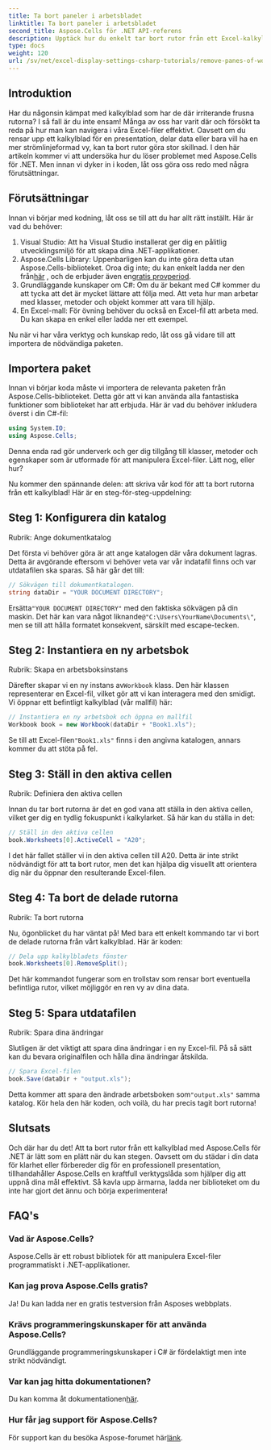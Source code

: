 ```yaml
---
title: Ta bort paneler i arbetsbladet
linktitle: Ta bort paneler i arbetsbladet
second_title: Aspose.Cells för .NET API-referens
description: Upptäck hur du enkelt tar bort rutor från ett Excel-kalkylblad med Aspose.Cells för .NET med vår steg-för-steg-guide.
type: docs
weight: 120
url: /sv/net/excel-display-settings-csharp-tutorials/remove-panes-of-worksheet/
---
```

## Introduktion

Har du någonsin kämpat med kalkylblad som har de där irriterande frusna rutorna? I så fall är du inte ensam! Många av oss har varit där och försökt ta reda på hur man kan navigera i våra Excel-filer effektivt. Oavsett om du rensar upp ett kalkylblad för en presentation, delar data eller bara vill ha en mer strömlinjeformad vy, kan ta bort rutor göra stor skillnad. I den här artikeln kommer vi att undersöka hur du löser problemet med Aspose.Cells för .NET. Men innan vi dyker in i koden, låt oss göra oss redo med några förutsättningar.

## Förutsättningar

Innan vi börjar med kodning, låt oss se till att du har allt rätt inställt. Här är vad du behöver:

1. Visual Studio: Att ha Visual Studio installerat ger dig en pålitlig utvecklingsmiljö för att skapa dina .NET-applikationer.
2.  Aspose.Cells Library: Uppenbarligen kan du inte göra detta utan Aspose.Cells-biblioteket. Oroa dig inte; du kan enkelt ladda ner den från[här](https://releases.aspose.com/cells/net/) , och de erbjuder även en[gratis provperiod](https://releases.aspose.com/).
3. Grundläggande kunskaper om C#: Om du är bekant med C# kommer du att tycka att det är mycket lättare att följa med. Att veta hur man arbetar med klasser, metoder och objekt kommer att vara till hjälp.
4. En Excel-mall: För övning behöver du också en Excel-fil att arbeta med. Du kan skapa en enkel eller ladda ner ett exempel.

Nu när vi har våra verktyg och kunskap redo, låt oss gå vidare till att importera de nödvändiga paketen.

## Importera paket

Innan vi börjar koda måste vi importera de relevanta paketen från Aspose.Cells-biblioteket. Detta gör att vi kan använda alla fantastiska funktioner som biblioteket har att erbjuda. Här är vad du behöver inkludera överst i din C#-fil:

```csharp
using System.IO;
using Aspose.Cells;
```

Denna enda rad gör underverk och ger dig tillgång till klasser, metoder och egenskaper som är utformade för att manipulera Excel-filer. Lätt nog, eller hur?

Nu kommer den spännande delen: att skriva vår kod för att ta bort rutorna från ett kalkylblad! Här är en steg-för-steg-uppdelning:

## Steg 1: Konfigurera din katalog

Rubrik: Ange dokumentkatalog

Det första vi behöver göra är att ange katalogen där våra dokument lagras. Detta är avgörande eftersom vi behöver veta var vår indatafil finns och var utdatafilen ska sparas. Så här går det till:

```csharp
// Sökvägen till dokumentkatalogen.
string dataDir = "YOUR DOCUMENT DIRECTORY";
```

 Ersätta`"YOUR DOCUMENT DIRECTORY"` med den faktiska sökvägen på din maskin. Det här kan vara något liknande`@"C:\Users\YourName\Documents\"`, men se till att hålla formatet konsekvent, särskilt med escape-tecken.

## Steg 2: Instantiera en ny arbetsbok

Rubrik: Skapa en arbetsboksinstans

 Därefter skapar vi en ny instans av`Workbook` klass. Den här klassen representerar en Excel-fil, vilket gör att vi kan interagera med den smidigt. Vi öppnar ett befintligt kalkylblad (vår mallfil) här:

```csharp
// Instantiera en ny arbetsbok och öppna en mallfil
Workbook book = new Workbook(dataDir + "Book1.xls");
```

 Se till att Excel-filen`"Book1.xls"` finns i den angivna katalogen, annars kommer du att stöta på fel. 

## Steg 3: Ställ in den aktiva cellen

Rubrik: Definiera den aktiva cellen

Innan du tar bort rutorna är det en god vana att ställa in den aktiva cellen, vilket ger dig en tydlig fokuspunkt i kalkylarket. Så här kan du ställa in det:

```csharp
// Ställ in den aktiva cellen
book.Worksheets[0].ActiveCell = "A20";
```

I det här fallet ställer vi in den aktiva cellen till A20. Detta är inte strikt nödvändigt för att ta bort rutor, men det kan hjälpa dig visuellt att orientera dig när du öppnar den resulterande Excel-filen.

## Steg 4: Ta bort de delade rutorna

Rubrik: Ta bort rutorna

Nu, ögonblicket du har väntat på! Med bara ett enkelt kommando tar vi bort de delade rutorna från vårt kalkylblad. Här är koden:

```csharp
// Dela upp kalkylbladets fönster
book.Worksheets[0].RemoveSplit();
```

Det här kommandot fungerar som en trollstav som rensar bort eventuella befintliga rutor, vilket möjliggör en ren vy av dina data.

## Steg 5: Spara utdatafilen

Rubrik: Spara dina ändringar

Slutligen är det viktigt att spara dina ändringar i en ny Excel-fil. På så sätt kan du bevara originalfilen och hålla dina ändringar åtskilda.

```csharp
// Spara Excel-filen
book.Save(dataDir + "output.xls");
```

 Detta kommer att spara den ändrade arbetsboken som`"output.xls"` samma katalog. Kör hela den här koden, och voilà, du har precis tagit bort rutorna!

## Slutsats

Och där har du det! Att ta bort rutor från ett kalkylblad med Aspose.Cells för .NET är lätt som en plätt när du kan stegen. Oavsett om du städar i din data för klarhet eller förbereder dig för en professionell presentation, tillhandahåller Aspose.Cells en kraftfull verktygslåda som hjälper dig att uppnå dina mål effektivt. Så kavla upp ärmarna, ladda ner biblioteket om du inte har gjort det ännu och börja experimentera!

## FAQ's

### Vad är Aspose.Cells?
Aspose.Cells är ett robust bibliotek för att manipulera Excel-filer programmatiskt i .NET-applikationer.

### Kan jag prova Aspose.Cells gratis?
Ja! Du kan ladda ner en gratis testversion från Asposes webbplats.

### Krävs programmeringskunskaper för att använda Aspose.Cells?
Grundläggande programmeringskunskaper i C# är fördelaktigt men inte strikt nödvändigt.

### Var kan jag hitta dokumentationen?
 Du kan komma åt dokumentationen[här](https://reference.aspose.com/cells/net/).

### Hur får jag support för Aspose.Cells?
 För support kan du besöka Aspose-forumet här[länk](https://forum.aspose.com/c/cells/9).